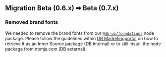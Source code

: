 <!--
SPDX-FileCopyrightText: 2025 DB Systel GmbH

SPDX-License-Identifier: Apache-2.0
-->

## Migration Beta (0.6.x) ➡ Beta (0.7.x)

### Removed brand fonts

We needed to remove the brand fonts from our [`@db-ui/foundations`](https://www.npmjs.com/package/@db-ui/foundations) node package. Please follow the guidelines within [DB Marketingportal](https://marketingportal.extranet.deutschebahn.com/marketingportal/Design-Anwendungen/db-ux-design-system/resources/db-theme) on how to retrieve it as an Inner Source package (DB internal) or to still install the node package from npmjs.com (DB external).

